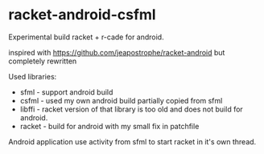 # racket-android-csfml

Experimental build racket + r-cade for android.

inspired with https://github.com/jeapostrophe/racket-android but completely rewritten

Used libraries:
* sfml - support android build
* csfml - used my own android build partially copied from sfml
* libffi - racket version of that library is too old and does not build for android.
* racket - build for android with my small fix in patchfile

Android application use activity from sfml to start racket in it's own thread.

